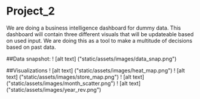 # Project_2
We are doing a business intelligence dashboard for dummy data. This dashboard will contain
three different visuals that will be updateable based on used input. We are doing this as a tool to 
make a multitude of decisions based on past data.

##Data snapshot:
! [alt text] ("static/assets/images/data_snap.png")
 
##Visualizations 
! [alt text] ("static/assets/images/heat_map.png")
! [alt text] ("static/assets/images/store_map.png")
! [alt text] ("static/assets/images/month_scatter.png")
! [alt text] ("static/assets/images/year_rev.png")